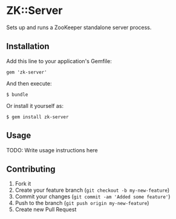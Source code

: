 # ZK::Server

Sets up and runs a ZooKeeper standalone server process. 


## Installation

Add this line to your application's Gemfile:

    gem 'zk-server'

And then execute:

    $ bundle

Or install it yourself as:

    $ gem install zk-server

## Usage

TODO: Write usage instructions here

## Contributing

1. Fork it
2. Create your feature branch (`git checkout -b my-new-feature`)
3. Commit your changes (`git commit -am 'Added some feature'`)
4. Push to the branch (`git push origin my-new-feature`)
5. Create new Pull Request
